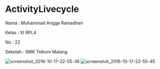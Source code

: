 # ActivityLivecycle

Nama : Muhammad Angga Ramadhan

Kelas : XI RPL4

No : 22

Sekolah : SMK Telkom Malang

![screenshot_2016-10-17-22-55-38](https://cloud.githubusercontent.com/assets/22186783/19446433/e577734a-94c2-11e6-8436-b327bc72ae5c.jpg)
![screenshot_2016-10-17-22-55-45](https://cloud.githubusercontent.com/assets/22186783/19446434/e5d15a0e-94c2-11e6-8e1e-646b51f7a609.jpg)
